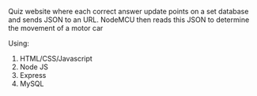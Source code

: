 Quiz website where each correct answer update points on a set database and sends JSON to an URL. NodeMCU then reads this JSON to determine the movement of a motor car 

Using:
1. HTML/CSS/Javascript
2. Node JS
3. Express
4. MySQL

